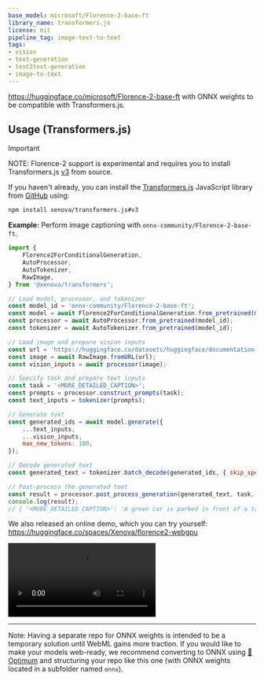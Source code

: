 ```yaml
---
base_model: microsoft/Florence-2-base-ft
library_name: transformers.js
license: mit
pipeline_tag: image-text-to-text
tags:
- vision
- text-generation
- text2text-generation
- image-to-text
---
```


https://huggingface.co/microsoft/Florence-2-base-ft with ONNX weights to be compatible with Transformers.js.

## Usage (Transformers.js)

> [!IMPORTANT]
> NOTE: Florence-2 support is experimental and requires you to install Transformers.js [v3](https://github.com/xenova/transformers.js/tree/v3) from source.

If you haven't already, you can install the [Transformers.js](https://huggingface.co/docs/transformers.js) JavaScript library from [GitHub](https://github.com/xenova/transformers.js/tree/v3) using:
```bash
npm install xenova/transformers.js#v3
```

**Example:** Perform image captioning with `onnx-community/Florence-2-base-ft`.
```js
import {
    Florence2ForConditionalGeneration,
    AutoProcessor,
    AutoTokenizer,
    RawImage,
} from '@xenova/transformers';

// Load model, processor, and tokenizer
const model_id = 'onnx-community/Florence-2-base-ft';
const model = await Florence2ForConditionalGeneration.from_pretrained(model_id, { dtype: 'fp32' });
const processor = await AutoProcessor.from_pretrained(model_id);
const tokenizer = await AutoTokenizer.from_pretrained(model_id);

// Load image and prepare vision inputs
const url = 'https://huggingface.co/datasets/huggingface/documentation-images/resolve/main/transformers/tasks/car.jpg';
const image = await RawImage.fromURL(url);
const vision_inputs = await processor(image);

// Specify task and prepare text inputs
const task = '<MORE_DETAILED_CAPTION>';
const prompts = processor.construct_prompts(task);
const text_inputs = tokenizer(prompts);

// Generate text
const generated_ids = await model.generate({
    ...text_inputs,
    ...vision_inputs,
    max_new_tokens: 100,
});

// Decode generated text
const generated_text = tokenizer.batch_decode(generated_ids, { skip_special_tokens: false })[0];

// Post-process the generated text
const result = processor.post_process_generation(generated_text, task, image.size);
console.log(result);
// { '<MORE_DETAILED_CAPTION>': 'A green car is parked in front of a tan building. There is a brown door on the building behind the car. There are two windows on the front of the building. ' }
```

We also released an online demo, which you can try yourself: https://huggingface.co/spaces/Xenova/florence2-webgpu


<video controls autoplay src="https://cdn-uploads.huggingface.co/production/uploads/61b253b7ac5ecaae3d1efe0c/BJj3jQXNqS_7Nt2MSb2ss.mp4"></video>

---

Note: Having a separate repo for ONNX weights is intended to be a temporary solution until WebML gains more traction. If you would like to make your models web-ready, we recommend converting to ONNX using [🤗 Optimum](https://huggingface.co/docs/optimum/index) and structuring your repo like this one (with ONNX weights located in a subfolder named `onnx`).

